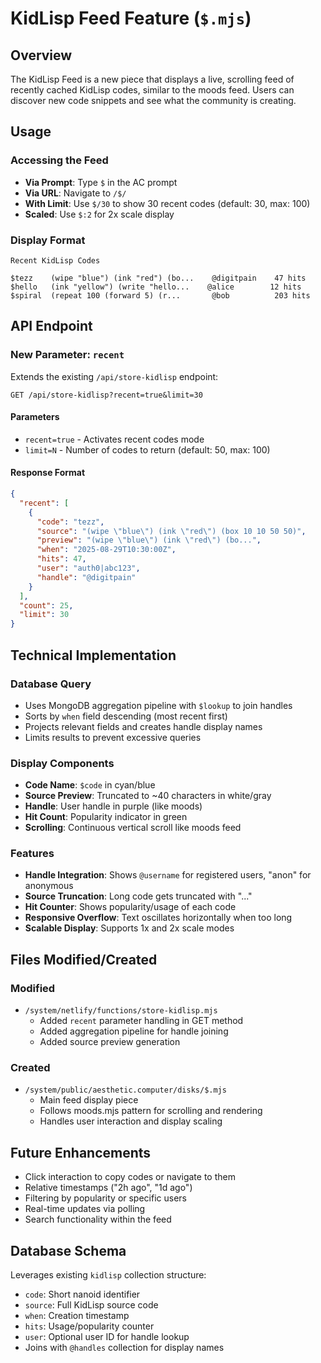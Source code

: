 # KidLisp Feed Feature (`$.mjs`)

## Overview
The KidLisp Feed is a new piece that displays a live, scrolling feed of recently cached KidLisp codes, similar to the moods feed. Users can discover new code snippets and see what the community is creating.

## Usage

### Accessing the Feed
- **Via Prompt**: Type `$` in the AC prompt
- **Via URL**: Navigate to `/$/` 
- **With Limit**: Use `$/30` to show 30 recent codes (default: 30, max: 100)
- **Scaled**: Use `$:2` for 2x scale display

### Display Format
```
Recent KidLisp Codes

$tezz    (wipe "blue") (ink "red") (bo...    @digitpain    47 hits
$hello   (ink "yellow") (write "hello...    @alice        12 hits  
$spiral  (repeat 100 (forward 5) (r...       @bob          203 hits
```

## API Endpoint

### New Parameter: `recent`
Extends the existing `/api/store-kidlisp` endpoint:

```
GET /api/store-kidlisp?recent=true&limit=30
```

#### Parameters
- `recent=true` - Activates recent codes mode
- `limit=N` - Number of codes to return (default: 50, max: 100)

#### Response Format
```json
{
  "recent": [
    {
      "code": "tezz",
      "source": "(wipe \"blue\") (ink \"red\") (box 10 10 50 50)",
      "preview": "(wipe \"blue\") (ink \"red\") (bo...",
      "when": "2025-08-29T10:30:00Z",
      "hits": 47,
      "user": "auth0|abc123",
      "handle": "@digitpain"
    }
  ],
  "count": 25,
  "limit": 30
}
```

## Technical Implementation

### Database Query
- Uses MongoDB aggregation pipeline with `$lookup` to join handles
- Sorts by `when` field descending (most recent first)
- Projects relevant fields and creates handle display names
- Limits results to prevent excessive queries

### Display Components
- **Code Name**: `$code` in cyan/blue
- **Source Preview**: Truncated to ~40 characters in white/gray  
- **Handle**: User handle in purple (like moods)
- **Hit Count**: Popularity indicator in green
- **Scrolling**: Continuous vertical scroll like moods feed

### Features
- **Handle Integration**: Shows `@username` for registered users, "anon" for anonymous
- **Source Truncation**: Long code gets truncated with "..." 
- **Hit Counter**: Shows popularity/usage of each code
- **Responsive Overflow**: Text oscillates horizontally when too long
- **Scalable Display**: Supports 1x and 2x scale modes

## Files Modified/Created

### Modified
- `/system/netlify/functions/store-kidlisp.mjs`
  - Added `recent` parameter handling in GET method
  - Added aggregation pipeline for handle joining
  - Added source preview generation

### Created
- `/system/public/aesthetic.computer/disks/$.mjs`
  - Main feed display piece
  - Follows moods.mjs pattern for scrolling and rendering
  - Handles user interaction and display scaling

## Future Enhancements
- Click interaction to copy codes or navigate to them
- Relative timestamps ("2h ago", "1d ago")
- Filtering by popularity or specific users
- Real-time updates via polling
- Search functionality within the feed

## Database Schema
Leverages existing `kidlisp` collection structure:
- `code`: Short nanoid identifier
- `source`: Full KidLisp source code
- `when`: Creation timestamp
- `hits`: Usage/popularity counter
- `user`: Optional user ID for handle lookup
- Joins with `@handles` collection for display names
